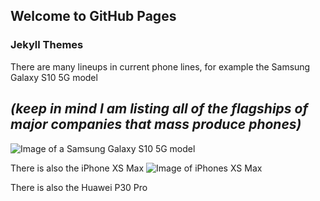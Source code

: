 ## Welcome to GitHub Pages
### Jekyll Themes

There are many lineups in current phone lines, for example the Samsung Galaxy S10 5G model
## *(keep in mind I am listing all of the flagships of major companies that mass produce phones)*
![Image of a Samsung Galaxy S10 5G model](https://cdn2.gsmarena.com/vv/pics/samsung/samsung-galaxy-s10-5g-2.jpg)

There is also the iPhone XS Max
![Image of iPhones XS Max](https://store.storeimages.cdn-apple.com/4982/as-images.apple.com/is/image/AppleInc/aos/published/images/i/ph/iphone/xs/iphone-xs-select-2019-family?wid=882&amp;hei=1058&amp;fmt=jpeg&amp;qlt=80&amp;op_usm=0.5,0.5&amp;.v=1550795428390)

There is also the Huawei P30 Pro
